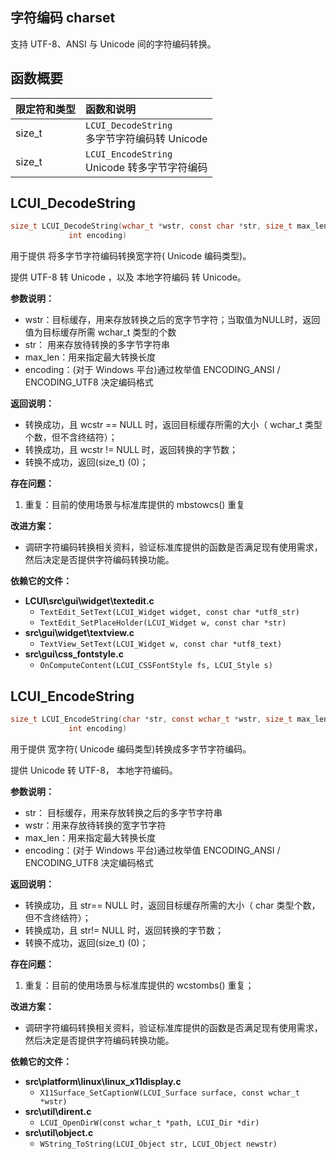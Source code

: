 ## 字符编码 charset

支持 UTF-8、ANSI 与 Unicode 间的字符编码转换。

## 函数概要

| 限定符和类型 | 函数和说明                                          |
| :----------- | :-------------------------------------------------- |
| size_t       | `LCUI_DecodeString` <br />多字节字符编码转 Unicode  |
| size_t       | `LCUI_EncodeString ` <br />Unicode 转多字节字符编码 |




## LCUI_DecodeString

```c
size_t LCUI_DecodeString(wchar_t *wstr, const char *str, size_t max_len,
			 int encoding)
```

用于提供 将多字节字符编码转换宽字符( Unicode 编码类型)。 

提供 UTF-8 转 Unicode ，以及 本地字符编码 转 Unicode。

**参数说明：**

- wstr：目标缓存，用来存放转换之后的宽字节字符；当取值为NULL时，返回值为目标缓存所需 wchar_t 类型的个数
- str： 用来存放待转换的多字节字符串
- max_len：用来指定最大转换长度
- encoding：(对于 Windows 平台)通过枚举值 ENCODING_ANSI / ENCODING_UTF8 决定编码格式

**返回说明：**

- 转换成功，且 wcstr == NULL 时，返回目标缓存所需的大小（ wchar_t  类型个数，但不含终结符）；
- 转换成功，且 wcstr  != NULL 时，返回转换的字节数；
- 转换不成功，返回(size_t) (0)；

**存在问题：**

1. 重复：目前的使用场景与标准库提供的 mbstowcs() 重复

**改进方案：**

- 调研字符编码转换相关资料，验证标准库提供的函数是否满足现有使用需求，然后决定是否提供字符编码转换功能。

**依赖它的文件：**

- **LCUI\src\gui\widget\textedit.c** 
  - `TextEdit_SetText(LCUI_Widget widget, const char *utf8_str)`
  - `TextEdit_SetPlaceHolder(LCUI_Widget w, const char *str)`
- **src\gui\widget\textview.c** 
  - `TextView_SetText(LCUI_Widget w, const char *utf8_text)`
- **src\gui\css_fontstyle.c**
  - `OnComputeContent(LCUI_CSSFontStyle fs, LCUI_Style s)`

## LCUI_EncodeString

```c
size_t LCUI_EncodeString(char *str, const wchar_t *wstr, size_t max_len,
			 int encoding)
```

用于提供 宽字符( Unicode 编码类型)转换成多字节字符编码。 

提供 Unicode 转 UTF-8， 本地字符编码。

**参数说明：**

- str： 目标缓存，用来存放转换之后的多字节字符串
- wstr：用来存放待转换的宽字节字符
- max_len：用来指定最大转换长度
- encoding：(对于 Windows 平台)通过枚举值 ENCODING_ANSI / ENCODING_UTF8 决定编码格式

**返回说明：**

- 转换成功，且 str== NULL 时，返回目标缓存所需的大小（ char  类型个数，但不含终结符）；
- 转换成功，且 str!= NULL 时，返回转换的字节数；
- 转换不成功，返回(size_t) (0)；

**存在问题：**

1. 重复：目前的使用场景与标准库提供的 wcstombs() 重复；

**改进方案：**

- 调研字符编码转换相关资料，验证标准库提供的函数是否满足现有使用需求，然后决定是否提供字符编码转换功能。

**依赖它的文件：**

- **src\platform\linux\linux_x11display.c** 
  - `X11Surface_SetCaptionW(LCUI_Surface surface, const wchar_t *wstr)`
- **src\util\dirent.c** 
  - `LCUI_OpenDirW(const wchar_t *path, LCUI_Dir *dir)`
- **src\util\object.c**
  - `WString_ToString(LCUI_Object str, LCUI_Object newstr)`


